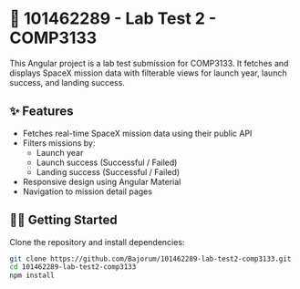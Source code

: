# 🚀 101462289 - Lab Test 2 - COMP3133

This Angular project is a lab test submission for COMP3133. It fetches and displays SpaceX mission data with filterable views for launch year, launch success, and landing success.

## ✨ Features

- Fetches real-time SpaceX mission data using their public API
- Filters missions by:
  - Launch year
  - Launch success (Successful / Failed)
  - Landing success (Successful / Failed)
- Responsive design using Angular Material
- Navigation to mission detail pages

## 🧑‍💻 Getting Started

Clone the repository and install dependencies:

```bash
git clone https://github.com/Bajorum/101462289-lab-test2-comp3133.git
cd 101462289-lab-test2-comp3133
npm install
